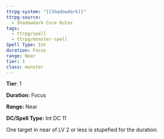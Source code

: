 ```yaml
---
ttrpg-system: "[[Shadowdark]]"
ttrpg-source:
  - Shadowdark Core Rules
tags:
  - ttrpg/spell
  - ttrpg/monster-spell
Spell Type: Int
duration: Focus
range: Near
tier: 1
class: monster
---
```

**Tier**: 1

**Duration:** Focus

**Range:** Near

**DC/Spell Type:** Int DC 11

One target in near of LV 2 or less is stupefied for the duration. 